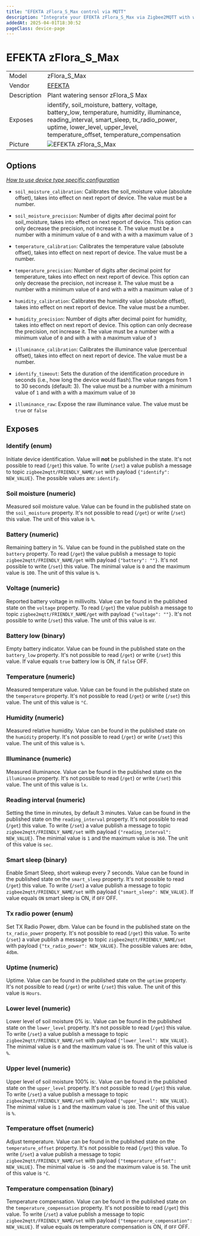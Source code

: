 ```yaml
---
title: "EFEKTA zFlora_S_Max control via MQTT"
description: "Integrate your EFEKTA zFlora_S_Max via Zigbee2MQTT with whatever smart home infrastructure you are using without the vendor's bridge or gateway."
addedAt: 2025-04-01T18:30:52
pageClass: device-page
---
```


<!-- !!!! -->
<!-- ATTENTION: This file is auto-generated through docgen! -->
<!-- You can only edit the "Notes"-Section between the two comment lines "Notes BEGIN" and "Notes END". -->
<!-- Do not use h1 or h2 heading within "## Notes"-Section. -->
<!-- !!!! -->

# EFEKTA zFlora_S_Max

|     |     |
|-----|-----|
| Model | zFlora_S_Max  |
| Vendor  | [EFEKTA](/supported-devices/#v=EFEKTA)  |
| Description | Plant watering sensor zFlora_S Max |
| Exposes | identify, soil_moisture, battery, voltage, battery_low, temperature, humidity, illuminance, reading_interval, smart_sleep, tx_radio_power, uptime, lower_level, upper_level, temperature_offset, temperature_compensation |
| Picture | ![EFEKTA zFlora_S_Max](https://www.zigbee2mqtt.io/images/devices/zFlora_S_Max.png) |


<!-- Notes BEGIN: You can edit here. Add "## Notes" headline if not already present. -->


<!-- Notes END: Do not edit below this line -->



## Options
*[How to use device type specific configuration](../guide/configuration/devices-groups.md#specific-device-options)*

* `soil_moisture_calibration`: Calibrates the soil_moisture value (absolute offset), takes into effect on next report of device. The value must be a number.

* `soil_moisture_precision`: Number of digits after decimal point for soil_moisture, takes into effect on next report of device. This option can only decrease the precision, not increase it. The value must be a number with a minimum value of `0` and with a with a maximum value of `3`

* `temperature_calibration`: Calibrates the temperature value (absolute offset), takes into effect on next report of device. The value must be a number.

* `temperature_precision`: Number of digits after decimal point for temperature, takes into effect on next report of device. This option can only decrease the precision, not increase it. The value must be a number with a minimum value of `0` and with a with a maximum value of `3`

* `humidity_calibration`: Calibrates the humidity value (absolute offset), takes into effect on next report of device. The value must be a number.

* `humidity_precision`: Number of digits after decimal point for humidity, takes into effect on next report of device. This option can only decrease the precision, not increase it. The value must be a number with a minimum value of `0` and with a with a maximum value of `3`

* `illuminance_calibration`: Calibrates the illuminance value (percentual offset), takes into effect on next report of device. The value must be a number.

* `identify_timeout`: Sets the duration of the identification procedure in seconds (i.e., how long the device would flash).The value ranges from 1 to 30 seconds (default: 3). The value must be a number with a minimum value of `1` and with a with a maximum value of `30`

* `illuminance_raw`: Expose the raw illuminance value. The value must be `true` or `false`


## Exposes

### Identify (enum)
Initiate device identification.
Value will **not** be published in the state.
It's not possible to read (`/get`) this value.
To write (`/set`) a value publish a message to topic `zigbee2mqtt/FRIENDLY_NAME/set` with payload `{"identify": NEW_VALUE}`.
The possible values are: `identify`.

### Soil moisture (numeric)
Measured soil moisture value.
Value can be found in the published state on the `soil_moisture` property.
It's not possible to read (`/get`) or write (`/set`) this value.
The unit of this value is `%`.

### Battery (numeric)
Remaining battery in %.
Value can be found in the published state on the `battery` property.
To read (`/get`) the value publish a message to topic `zigbee2mqtt/FRIENDLY_NAME/get` with payload `{"battery": ""}`.
It's not possible to write (`/set`) this value.
The minimal value is `0` and the maximum value is `100`.
The unit of this value is `%`.

### Voltage (numeric)
Reported battery voltage in millivolts.
Value can be found in the published state on the `voltage` property.
To read (`/get`) the value publish a message to topic `zigbee2mqtt/FRIENDLY_NAME/get` with payload `{"voltage": ""}`.
It's not possible to write (`/set`) this value.
The unit of this value is `mV`.

### Battery low (binary)
Empty battery indicator.
Value can be found in the published state on the `battery_low` property.
It's not possible to read (`/get`) or write (`/set`) this value.
If value equals `true` battery low is ON, if `false` OFF.

### Temperature (numeric)
Measured temperature value.
Value can be found in the published state on the `temperature` property.
It's not possible to read (`/get`) or write (`/set`) this value.
The unit of this value is `°C`.

### Humidity (numeric)
Measured relative humidity.
Value can be found in the published state on the `humidity` property.
It's not possible to read (`/get`) or write (`/set`) this value.
The unit of this value is `%`.

### Illuminance (numeric)
Measured illuminance.
Value can be found in the published state on the `illuminance` property.
It's not possible to read (`/get`) or write (`/set`) this value.
The unit of this value is `lx`.

### Reading interval (numeric)
Setting the time in minutes, by default 3 minutes.
Value can be found in the published state on the `reading_interval` property.
It's not possible to read (`/get`) this value.
To write (`/set`) a value publish a message to topic `zigbee2mqtt/FRIENDLY_NAME/set` with payload `{"reading_interval": NEW_VALUE}`.
The minimal value is `1` and the maximum value is `360`.
The unit of this value is `sec`.

### Smart sleep (binary)
Enable Smart Sleep, short wakeup every 7 seconds.
Value can be found in the published state on the `smart_sleep` property.
It's not possible to read (`/get`) this value.
To write (`/set`) a value publish a message to topic `zigbee2mqtt/FRIENDLY_NAME/set` with payload `{"smart_sleep": NEW_VALUE}`.
If value equals `ON` smart sleep is ON, if `OFF` OFF.

### Tx radio power (enum)
Set TX Radio Power, dbm.
Value can be found in the published state on the `tx_radio_power` property.
It's not possible to read (`/get`) this value.
To write (`/set`) a value publish a message to topic `zigbee2mqtt/FRIENDLY_NAME/set` with payload `{"tx_radio_power": NEW_VALUE}`.
The possible values are: `0dbm`, `4dbm`.

### Uptime (numeric)
Uptime.
Value can be found in the published state on the `uptime` property.
It's not possible to read (`/get`) or write (`/set`) this value.
The unit of this value is `Hours`.

### Lower level (numeric)
Lower level of soil moisture 0% is:.
Value can be found in the published state on the `lower_level` property.
It's not possible to read (`/get`) this value.
To write (`/set`) a value publish a message to topic `zigbee2mqtt/FRIENDLY_NAME/set` with payload `{"lower_level": NEW_VALUE}`.
The minimal value is `0` and the maximum value is `99`.
The unit of this value is `%`.

### Upper level (numeric)
Upper level of soil moisture 100% is:.
Value can be found in the published state on the `upper_level` property.
It's not possible to read (`/get`) this value.
To write (`/set`) a value publish a message to topic `zigbee2mqtt/FRIENDLY_NAME/set` with payload `{"upper_level": NEW_VALUE}`.
The minimal value is `1` and the maximum value is `100`.
The unit of this value is `%`.

### Temperature offset (numeric)
Adjust temperature.
Value can be found in the published state on the `temperature_offset` property.
It's not possible to read (`/get`) this value.
To write (`/set`) a value publish a message to topic `zigbee2mqtt/FRIENDLY_NAME/set` with payload `{"temperature_offset": NEW_VALUE}`.
The minimal value is `-50` and the maximum value is `50`.
The unit of this value is `°C`.

### Temperature compensation (binary)
Temperature compensation.
Value can be found in the published state on the `temperature_compensation` property.
It's not possible to read (`/get`) this value.
To write (`/set`) a value publish a message to topic `zigbee2mqtt/FRIENDLY_NAME/set` with payload `{"temperature_compensation": NEW_VALUE}`.
If value equals `ON` temperature compensation is ON, if `OFF` OFF.


